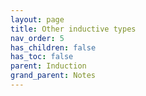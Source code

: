 ```yaml
---
layout: page
title: Other inductive types
nav_order: 5
has_children: false
has_toc: false
parent: Induction 
grand_parent: Notes
---
```


## 
